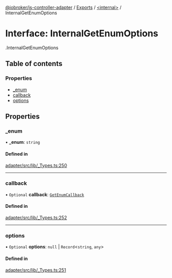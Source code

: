 [@iobroker/js-controller-adapter](../README.md) / [Exports](../modules.md) / [<internal\>](../modules/internal_.md) / InternalGetEnumOptions

# Interface: InternalGetEnumOptions

[<internal>](../modules/internal_.md).InternalGetEnumOptions

## Table of contents

### Properties

- [\_enum](internal_.InternalGetEnumOptions.md#_enum)
- [callback](internal_.InternalGetEnumOptions.md#callback)
- [options](internal_.InternalGetEnumOptions.md#options)

## Properties

### \_enum

• **\_enum**: `string`

#### Defined in

[adapter/src/lib/_Types.ts:250](https://github.com/ioBroker/ioBroker.js-controller/blob/0655bceb/packages/adapter/src/lib/_Types.ts#L250)

___

### callback

• `Optional` **callback**: [`GetEnumCallback`](../modules/internal_.md#getenumcallback)

#### Defined in

[adapter/src/lib/_Types.ts:252](https://github.com/ioBroker/ioBroker.js-controller/blob/0655bceb/packages/adapter/src/lib/_Types.ts#L252)

___

### options

• `Optional` **options**: ``null`` \| `Record`<`string`, `any`\>

#### Defined in

[adapter/src/lib/_Types.ts:251](https://github.com/ioBroker/ioBroker.js-controller/blob/0655bceb/packages/adapter/src/lib/_Types.ts#L251)
